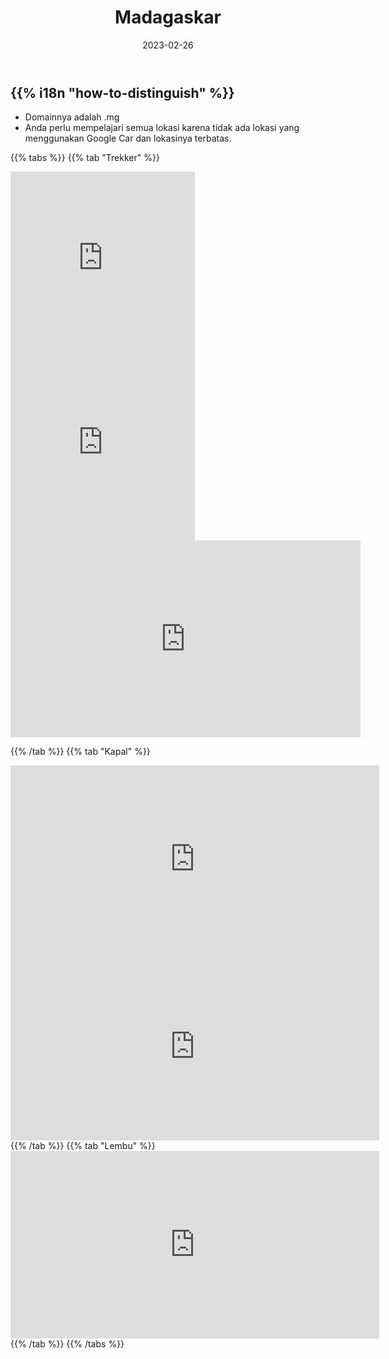 ﻿---
title: "Madagaskar"
date: 2023-02-26
lastmod: 2023-07-01
weight: 2
draft: false
keywords: [""]
sections: [""]
bg: "bg/city.jpg"
flag: "MG.svg"
no_detaile_info: true
jetro_detail: false
dont_show_usda: true
is_has_many_trekker: true
plonkit: true
---

<div class="main-desciption country-description">
    <h2 class="section-title">{{% i18n "how-to-distinguish" %}}</h2>
    <ul class="rule-list">
        <li>Domainnya adalah <span class="quiz">.mg</span></li>
        <li>Anda perlu mempelajari semua lokasi karena tidak ada lokasi yang menggunakan Google Car dan lokasinya terbatas.</li>
    </ul>
</div>

{{% tabs %}}
{{% tab "Trekker" %}}
<div class="googlemap-if">
<iframe src="https://www.google.com/maps/embed?pb=!4v1682020963172!6m8!1m7!1sm7AX8lqdxkUmpkFY-AhIMQ!2m2!1d-18.92382582069827!2d47.53177034625296!3f66.53231343173096!4f22.835800446454456!5f0.4000000000000002" width="295" height="295" style="border:0;" allowfullscreen="" loading="lazy" referrerpolicy="no-referrer-when-downgrade"></iframe>
<iframe src="https://www.google.com/maps/embed?pb=!4v1682021034347!6m8!1m7!1svBxu5kas7e10HQwYvjFS6g!2m2!1d-18.92328094594912!2d47.5301458949846!3f277.51162859199894!4f1.5833064148211378!5f0.4000000000000002" width="295" height="295" style="border:0;" allowfullscreen="" loading="lazy" referrerpolicy="no-referrer-when-downgrade"></iframe>
</div>


<div class="googlemap-if">
<iframe width="560" height="315" src="https://www.youtube.com/embed/EQx88t1-FAM?start=3190" title="YouTube video player" frameborder="0" allow="accelerometer; autoplay; clipboard-write; encrypted-media; gyroscope; picture-in-picture; web-share" allowfullscreen></iframe>
</div>

{{% /tab %}}
{{% tab "Kapal" %}}
<div class="googlemap-if">
<iframe src="https://www.google.com/maps/embed?pb=!4v1681432674789!6m8!1m7!1sAY9_EEKUCnppOC7UJcRoOg!2m2!1d-22.21717804510507!2d43.27859531339001!3f298.32003224073003!4f-8.301811380990216!5f0.4000000000000002" width="590" height="300" style="border:0;" allowfullscreen="" loading="lazy" referrerpolicy="no-referrer-when-downgrade"></iframe>
<iframe src="https://www.google.com/maps/embed?pb=!4v1681432842668!6m8!1m7!1sA3Nwp5mbVkMHUB_Y9cJRZA!2m2!1d-21.82954985767571!2d43.29258799976509!3f347.32169245851566!4f-19.93599673144614!5f0.4000000000000002" width="590" height="300" style="border:0;" allowfullscreen="" loading="lazy" referrerpolicy="no-referrer-when-downgrade"></iframe>
</div>
{{% /tab %}}
{{% tab "Lembu" %}}
<div class="googlemap-if">
<iframe src="https://www.google.com/maps/embed?pb=!4v1681432367131!6m8!1m7!1sT_x6tKUcG9AYJuql40_4Xg!2m2!1d-22.10519356015425!2d43.25158079458464!3f335.6901864595806!4f-27.15287173309057!5f0.7244172100979407" width="590" height="300" style="border:0;" allowfullscreen="" loading="lazy" referrerpolicy="no-referrer-when-downgrade"></iframe>
</div>
{{% /tab %}}
{{% /tabs %}}